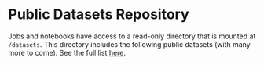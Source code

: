 # Public Datasets Repository

Jobs and notebooks have access to a read-only directory that is mounted at `/datasets`. This directory includes the following public datasets \(with many more to come\).  See the full list [here](https://support.paperspace.com/hc/en-us/articles/360003092514-Public-Datasets).

